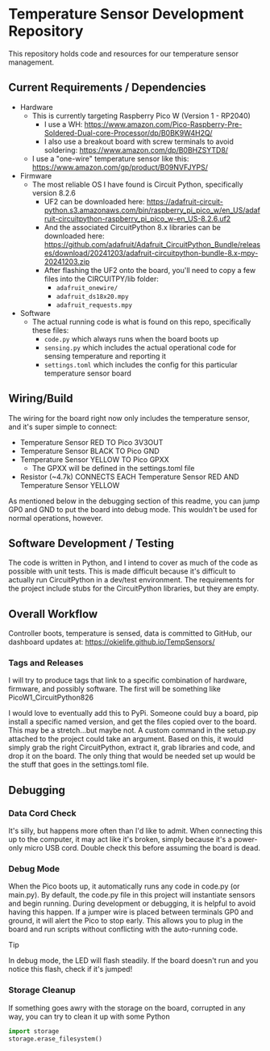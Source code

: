 # Temperature Sensor Development Repository

This repository holds code and resources for our temperature sensor management.

## Current Requirements / Dependencies

- Hardware
  - This is currently targeting Raspberry Pico W (Version 1 - RP2040)
    - I use a WH: https://www.amazon.com/Pico-Raspberry-Pre-Soldered-Dual-core-Processor/dp/B0BK9W4H2Q/
    - I also use a breakout board with screw terminals to avoid soldering: https://www.amazon.com/dp/B0BHZSYTD8/
  - I use a "one-wire" temperature sensor like this: https://www.amazon.com/gp/product/B09NVFJYPS/
- Firmware
  - The most reliable OS I have found is Circuit Python, specifically version 8.2.6
    - UF2 can be downloaded here: https://adafruit-circuit-python.s3.amazonaws.com/bin/raspberry_pi_pico_w/en_US/adafruit-circuitpython-raspberry_pi_pico_w-en_US-8.2.6.uf2
    - And the associated CircuitPython 8.x libraries can be downloaded here: https://github.com/adafruit/Adafruit_CircuitPython_Bundle/releases/download/20241203/adafruit-circuitpython-bundle-8.x-mpy-20241203.zip
    - After flashing the UF2 onto the board, you'll need to copy a few files into the CIRCUITPY/lib folder:
      - `adafruit_onewire/`
      - `adafruit_ds18x20.mpy`
      - `adafruit_requests.mpy`
- Software
  - The actual running code is what is found on this repo, specifically these files:
    - `code.py` which always runs when the board boots up
    - `sensing.py` which includes the actual operational code for sensing temperature and reporting it
    - `settings.toml` which includes the config for this particular temperature sensor board

## Wiring/Build

The wiring for the board right now only includes the temperature sensor, and it's super simple to connect:
 - Temperature Sensor RED TO Pico 3V3OUT
 - Temperature Sensor BLACK TO Pico GND
 - Temperature Sensor YELLOW TO Pico GPXX
   - The GPXX will be defined in the settings.toml file
 - Resistor (~4.7k) CONNECTS EACH Temperature Sensor RED AND Temperature Sensor YELLOW

As mentioned below in the debugging section of this readme, you can jump GP0 and GND to put the board into debug mode.
This wouldn't be used for normal operations, however.

## Software Development / Testing

The code is written in Python, and I intend to cover as much of the code as possible with unit tests.
This is made difficult because it's difficult to actually run CircuitPython in a dev/test environment.
The requirements for the project include stubs for the CircuitPython libraries, but they are empty.

## Overall Workflow

Controller boots, temperature is sensed, data is committed to GitHub, our dashboard updates at: https://okielife.github.io/TempSensors/

### Tags and Releases

I will try to produce tags that link to a specific combination of hardware, firmware, and possibly software.
The first will be something like PicoW1_CircuitPython826

I would love to eventually add this to PyPi.
Someone could buy a board, pip install a specific named version, and get the files copied over to the board.
This may be a stretch...but maybe not.
A custom command in the setup.py attached to the project could take an argument.
Based on this, it would simply grab the right CircuitPython, extract it, grab libraries and code, and drop it on the board.
The only thing that would be needed set up would be the stuff that goes in the settings.toml file.

## Debugging

### Data Cord Check

It's silly, but happens more often than I'd like to admit.
When connecting this up to the computer, it may act like it's broken, simply because it's a power-only micro USB cord.
Double check this before assuming the board is dead.

### Debug Mode

When the Pico boots up, it automatically runs any code in code.py (or main.py).
By default, the code.py file in this project will instantiate sensors and begin running.
During development or debugging, it is helpful to avoid having this happen.
If a jumper wire is placed between terminals GP0 and ground, it will alert the Pico to stop early.
This allows you to plug in the board and run scripts without conflicting with the auto-running code.

> [!TIP]
> In debug mode, the LED will flash steadily.  If the board doesn't run and you notice this flash, check if it's jumped!

### Storage Cleanup

If something goes awry with the storage on the board, corrupted in any way, you can try to clean it up with some Python

```python
import storage
storage.erase_filesystem()
```


